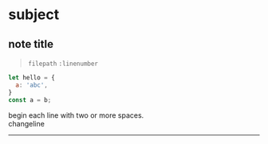 
# subject

## note title
<!-- note: id -->
> `filepath`
> `:linenumber`
<!-- source code -->
```javascript
let hello = {
  a: 'abc',
}
const a = b;
```
<!-- note content -->
begin each line with two or more spaces.  
changeline  

<!-- end of note content -->
***

